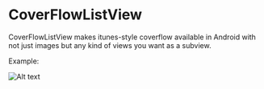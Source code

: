 CoverFlowListView
=================

CoverFlowListView makes itunes-style coverflow available in Android with not just images but any kind of views you want as a subview.

Example:

![Alt text](/doc/ss.png "Screenshot")
